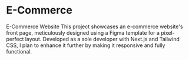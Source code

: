 # E-Commerce
E-Commerce Website This project showcases an e-commerce website's front page, meticulously designed using a Figma template for a pixel-perfect layout. Developed as a sole developer with Next.js and Tailwind CSS, I plan to enhance it further by making it responsive and fully functional.
